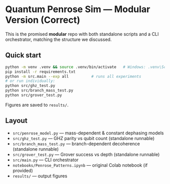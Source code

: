 # Quantum Penrose Sim — Modular Version (Correct)

This is the promised **modular** repo with both standalone scripts and a CLI orchestrator,
matching the structure we discussed.

## Quick start
```bash
python -m venv .venv && source .venv/bin/activate   # Windows: .venv\Scripts\activate
pip install -r requirements.txt
python -m src.main --exp all          # runs all experiments
# or run individually:
python src/ghz_test.py
python src/branch_mass_test.py
python src/grover_test.py
```
Figures are saved to `results/`.

## Layout
- `src/penrose_model.py` — mass-dependent & constant dephasing models
- `src/ghz_test.py` — GHZ parity vs qubit count (standalone runnable)
- `src/branch_mass_test.py` — branch-dependent decoherence (standalone runnable)
- `src/grover_test.py` — Grover success vs depth (standalone runnable)
- `src/main.py` — CLI orchestrator
- `notebooks/Penrose_Patterns.ipynb` — original Colab notebook (if provided)
- `results/` — output figures
